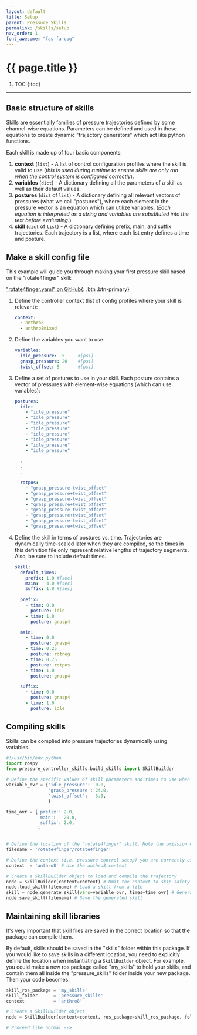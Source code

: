 ```yaml
---
layout: default
title: Setup
parent: Pressure Skills
permalink: /skills/setup
nav_order: 1
font_awesome: "fas fa-cog"
---
```



# <i class="{{ page.font_awesome }}"></i> {{ page.title }}


1. TOC
{:toc}

---

## Basic structure of skills
Skills are essentially families of pressure trajectories defined by some channel-wise equations. Parameters can be defined and used in these equations to create dynamic "trajectory generators" which act like python functions.


Each skill is made up of four basic components:

1. **context** (`list`) - A list of control configuration profiles where the skill is valid to use (_this is used during runtime to ensure skills are only run when the control system is configured correctly_).
2. **variables** (`dict`) - A dictionary defining all the parameters of a skill as well as their default values.
2. **postures** (`dict` of `list`) - A dictionary defining all relevant vectors of pressures (what we call "postures"), where each element in the pressure vector is an equation which can utilize variables. (_Each equation is interpreted as a string and variables are substituted into the text before evaluating._)
2. **skill** (`dict` of `list`) - A dictionary defining prefix, main, and suffix trajectories. Each trajectory is a list, where each list entry defines a time and posture.



## Make a skill config file

This example will guide you through making your first pressure skill based on the "rotate4finger" skill:

[<i class="fab fa-github"></i> "rotate4finger.yaml" on GitHub]( https://github.com/cbteeple/pressure_controller_skills/blob/main/skills/rotate4finger/rotate4finger.yaml ){: .btn .btn-primary} 


1. Define the controller context (list of config profiles where your skill is relevant):

    ```yaml
    context:
      - anthro8
      - anthro8mixed
    ```

2. Define the variables you want to use:

    ```yaml
    variables:
      idle_pressure: -5     #[psi]
      grasp_pressure: 20    #[psi]
      twist_offset: 5       #[psi]
    ```

3. Define a set of postures to use in your skill. Each posture contains a vector of pressures with element-wise equations (which can use variables):

    ```yaml
    postures:
      idle:
        - "idle_pressure"
        - "idle_pressure"
        - "idle_pressure"
        - "idle_pressure"
        - "idle_pressure"
        - "idle_pressure"
        - "idle_pressure"
        - "idle_pressure"

      .
      .
      .

      rotpos:
        - "grasp_pressure-twist_offset"
        - "grasp_pressure+twist_offset"
        - "grasp_pressure-twist_offset"
        - "grasp_pressure+twist_offset"
        - "grasp_pressure-twist_offset"
        - "grasp_pressure+twist_offset"
        - "grasp_pressure-twist_offset"
        - "grasp_pressure+twist_offset"
    ```

4. Define the skill in terms of postures vs. time. Trajectories are dynamically time-scaled later when they are compiled, so the times in this definition file only represent relative lengths of trajectory segments. Also, be sure to include default times.

    ```yaml
    skill:
      default_times:
        prefix: 1.0 #[sec]
        main:   4.0 #[sec]
        suffix: 1.0 #[sec]
        
      prefix:
        - time: 0.0
          posture: idle
        - time: 1.0
          posture: grasp4

      main:
        - time: 0.0
          posture: grasp4
        - time: 0.25
          posture: rotneg
        - time: 0.75
          posture: rotpos
        - time: 1.0
          posture: grasp4

      suffix:
        - time: 0.0
          posture: grasp4
        - time: 1.0
          posture: idle
    ```



## Compiling skills
Skills can be complied into pressure trajectories dynamically using variables.

```python
#!/usr/bin/env python
import rospy
from pressure_controller_skills.build_skills import SkillBuilder

# Define the specific values of skill parameters and times to use when compiling a trajectory
variable_ovr = {'idle_pressure':  0.0,
                'grasp_pressure': 24.0,
                'twist_offset':   3.0,
                }

time_ovr = {'prefix': 2.0,
            'main':   20.0,
            'suffix': 2.0,
            }


# Define the location of the "rotate4finger" skill. Note the omission of the file extension.
filename = 'rotate4finger/rotate4finger'

# Define the context (i.e. pressure control setup) you are currently using.
context  = 'anthro8' # Use the anthro8 context

# Create a SkillBuilder object to load and compile the trajectory
node = SkillBuilder(context=context) # Omit the context to skip safety checks.
node.load_skill(filename) # Load a skill from a file
skill = node.generate_skill(vars=variable_ovr, times=time_ovr) # Generate the skill
node.save_skill(filename) # Save the generated skill
```

## Maintaining skill libraries
It's very important that skill files are saved in the correct location so that the package can compile them.

By default, skills should be saved in the "skills" folder within this package. If you would like to save skills in a different location, you need to explicitly define the location when instantiating a `SkillBuilder` object. For example, you could make a new ros package called "my_skills" to hold your skills, and contain them all inside the "pressure_skills" folder inside your new package. Then your code becomes:

```python
skill_ros_package = 'my_skills'
skill_folder      = 'pressure_skills'
context           = 'anthro8'

# Create a SkillBuilder object
node = SkillBuilder(context=context, ros_package=skill_ros_package, folder=skill_folder)

# Proceed like normal -->
```